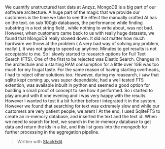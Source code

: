 We quantify unstructured text data at Anzyz. 
MongoDB is a big part of our software arcitecture. A huge part of the magic that we provide our customers is the time we take to see the effect the manually crafted AI has on the text. on sub 100gb databases, the performance while finding substring in a text string field , while nothing to write about, was not bad. However, when customers came back to us with really huge datasets, we found that MongoDB really slowed down. It did not matter how much hardware we threw at the problem ( A very bad way of solving any problem, really! ), it was not going to speed up anytime.
Minutes to get results is not acceptable to me. So i slowly started to research options for Full Text Search (FTS). One of the first to be rejected was Elastic Search. Changes in the arcitecture and a starting RAM consumption for a little over 1GB was too much for my frugal taste. For the same reason of having starting overheads, I had to reject other solutions too. However, during my reasearch, i saw that sqlite kept coming up, was super dependable, had a well tested FTS extention, was available inbuilt in python and seemed a good option for building a small proof of concept to see how it performed. So i started to play around with it one evening and i was very happy with the results. However I wanted to test it a bit further before i integrated it in the system. 
However we found that searching for text was extremely slow and while our customers are very patient people, we arent ! At the end, I used SqliteFTS to create an in-memory database, and inserted the text and the text id. When we need to search for text, we search in the in-memory database to get data and return the ids in a list, and this list goes into the mongodb for further processing in the aggregation pipeline.

> Written with [StackEdit](https://stackedit.io/).
<!--stackedit_data:
eyJoaXN0b3J5IjpbLTg1NjcwMzA2NywxNjgxOTkyNTk4LDIwNj
YyMzAyNTksLTUyMjUwODk5MCwxNzMxMjg4MzE3LDMyNjU4ODM4
LC0xOTQxMjA1MjA5LC0zNzIxMjQxNTEsMjI1NzkwOTI2LDczMD
k5ODExNl19
-->